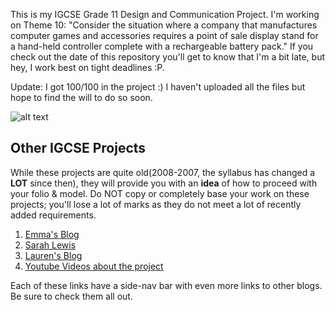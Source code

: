 This is my IGCSE Grade 11 Design and Communication Project. I'm working on Theme 10: "Consider the situation where a company that manufactures computer games and accessories requires a point of sale display stand for a hand-held controller complete with a rechargeable battery pack." If you check out the date of this repository you'll get to know that I'm a bit late, 
but hey, I work best on tight deadlines :P.

Update: I got 100/100 in the project :) I haven't uploaded all the files but hope to find the will to do so soon.

![alt text](https://i.pinimg.com/736x/86/c2/94/86c294de4d5e9ad93242b650ff99f047--abraham-lincoln-quotes-business-quotes.jpg)

## Other IGCSE Projects

While these projects are quite old(2008-2007, the syllabus has changed a **LOT** since then), they will provide you with an **idea** of how to proceed with your folio & model. Do NOT copy or completely base your work on these projects; you'll lose a lot of marks as they do not meet a lot of recently added requirements.

1. [Emma's Blog](http://xemmaa.blogspot.com "Emma's Blog")
2. [Sarah Lewis](http://sarah-lewis-dt.blogspot.com/ "Sarah Lewis' Blog")
3. [Lauren's Blog](http://l-l-l-auren.blogspot.com/ "Lauren's Blog")
4. [Youtube Videos about the project](https://www.youtube.com/results?search_query=igcse+design+and+technology)

Each of these links have a side-nav bar with even more links to other blogs. Be sure to check them all out. 


